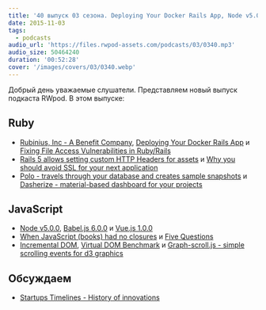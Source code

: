 ```yaml
---
title: '40 выпуск 03 сезона. Deploying Your Docker Rails App, Node v5.0.0, Babel.js 6, Vue.js 1.0.0, Graph-scroll.js и прочее'
date: 2015-11-03
tags:
  - podcasts
audio_url: 'https://files.rwpod-assets.com/podcasts/03/0340.mp3'
audio_size: 50464240
duration: '00:52:28'
cover: '/images/covers/03/0340.webp'
---
```


Добрый день уважаемые слушатели. Представляем новый выпуск подкаста RWpod. В этом выпуске:

## Ruby

- [Rubinius, Inc - A Benefit Company](http://rubini.us/2015/10/27/rubinius-inc-a-benefit-company/), [Deploying Your Docker Rails App](http://blog.codeship.com/deploying-docker-rails-app/) и [Fixing File Access Vulnerabilities in Ruby/Rails](http://gavinmiller.io/2015/fixing-file-access-vulnerabilities-in-ruby-and-rails/)
- [Rails 5 allows setting custom HTTP Headers for assets](http://blog.bigbinary.com/2015/10/31/rails-5-allows-setting-custom-http-headers-for-assets.html) и [Why you should avoid SSL for your next application](https://www.cossacklabs.com/avoid-ssl-for-your-next-app.html)
- [Polo - travels through your database and creates sample snapshots](https://github.com/IFTTT/polo) и [Dasherize - material-based dashboard for your projects](https://www.dasherize.com/)

## JavaScript

- [Node v5.0.0](https://nodejs.org/en/blog/release/v5.0.0/), [Babel.js 6.0.0](http://babeljs.io/blog/2015/10/29/6.0.0/) и [Vue.js 1.0.0](http://vuejs.org/2015/10/26/1.0.0-release/)
- [When JavaScript (books) had no closures](http://itturnsout.com/when-javascript-books-had-no-closures/) и [Five Questions](http://rmurphey.com/blog/2015/10/08/five-questions/)
- [Incremental DOM](http://google.github.io/incremental-dom/#about), [Virtual DOM Benchmark](http://vdom-benchmark.github.io/vdom-benchmark/) и [Graph-scroll.js - simple scrolling events for d3 graphics](http://1wheel.github.io/graph-scroll/)

## Обсуждаем

- [Startups Timelines - History of innovations](http://www.startlin.es/)
